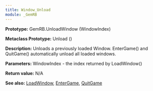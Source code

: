 ```yaml
---
title: Window_Unload
module: _GemRB
---
```


**Prototype:** GemRB.UnloadWindow (WindowIndex)

**Metaclass Prototype:** Unload ()

**Description:** Unloads a previously loaded Window. EnterGame() and 
QuitGame() automatically unload all loaded windows.

**Parameters:** WindowIndex - the index returned by LoadWindow()

**Return value:** N/A

**See also:** [LoadWindow](LoadWindow.md), [EnterGame](EnterGame.md), [QuitGame](QuitGame.md)
